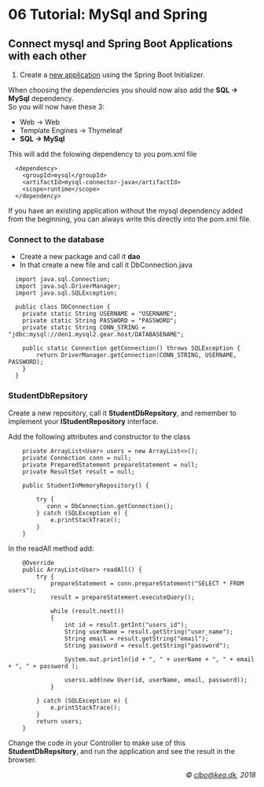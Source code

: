 # 06 Tutorial: MySql and Spring
## Connect mysql and Spring Boot Applications with each other

1. Create a [new application](https://github.com/Dat17i/03_hello_spring/blob/master/README.md) using the Spring Boot Initializer.

When choosing the dependencies you should now also add the **SQL -> MySql** dependency.    
So you will now have these 3: 
 
* Web -> Web
* Template Engines -> Thymeleaf
* **SQL -> MySql**
  

This will add the folowing dependency to you pom.xml file

````   
  <dependency>
	<groupId>mysql</groupId>
	<artifactId>mysql-connector-java</artifactId>
	<scope>runtime</scope>
  </dependency>
````
If you have an existing application without the mysql dependency added from the beginning, you can always write this directly into the pom.xml file. 

### Connect to the database
* Create a new package and call it **dao**
* In that create a new file and call it DbConnection.java

````     
  import java.sql.Connection;
  import java.sql.DriverManager;
  import java.sql.SQLException;
  
  public class DbConnection {
    private static String USERNAME = "USERNAME";
    private static String PASSWORD = "PASSWORD";
    private static String CONN_STRING = "jdbc:mysql://den1.mysql2.gear.host/DATABASENAME";

    public static Connection getConnection() throws SQLException {
        return DriverManager.getConnection(CONN_STRING, USERNAME, PASSWORD);
    }
  }
````    

### StudentDbRepsitory
Create a new repository, call it **StudentDbRepsitory**, and remember to implement your **IStudentRepository** interface.

Add the following attributes and constructor to the class

````     
    private ArrayList<User> users = new ArrayList<>();
    private Connection conn = null;
    private PreparedStatement prepareStatement = null;
    private ResultSet result = null;
    
    public StudentInMemoryRepository() {

        try {
           conn = DbConnection.getConnection();
        } catch (SQLException e) {
            e.printStackTrace();
        }
    }
````    

In the readAll method add:

````     
    @Override
    public ArrayList<User> readAll() {
        try {
            prepareStatement = conn.prepareStatement("SELECT * FROM users");
            result = prepareStatement.executeQuery();

            while (result.next())
            {
                int id = result.getInt("users_id");
                String userName = result.getString("user_name");
                String email = result.getString("email");
                String password = result.getString("password");

                System.out.println(id + ", " + userName + ", " + email + ", " + password );

                userss.add(new User(id, userName, email, password));
            }

        } catch (SQLException e) {
            e.printStackTrace();
        }
        return users;
    }

````    

Change the code in your Controller to make use of this **StudentDbRepsitory**, and run the application and see the result in the browser.

_<div align="right">&copy; clbo@kea.dk, 2018</div>_




